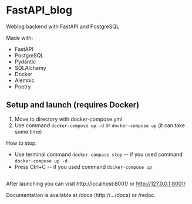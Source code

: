 # FastAPI_blog
Weblog backend with FastAPI and PostgreSQL

Made with:
  - FastAPI
  - PostgreSQL
  - Pydantic
  - SQLAlchemy
  - Docker
  - Alembic
  - Poetry
 

## Setup and launch (requires Docker)

  1. Move to directory with docker-compose.yml
  2. Use command ```docker-compose up -d``` or ```docker-compose up```
  (it can take some time)

How to stop:
  + Use terminal command ```docker-compose stop``` -- if you used command ```docker-compose up -d```
  + Press Ctrl+C -- if you used command ```docker-compose up```

## 

After launching you can visit http://localhost:8001/ or http://127.0.0.1:8001/

Documentation is available at /docs (http://.../docs) or /redoc.
